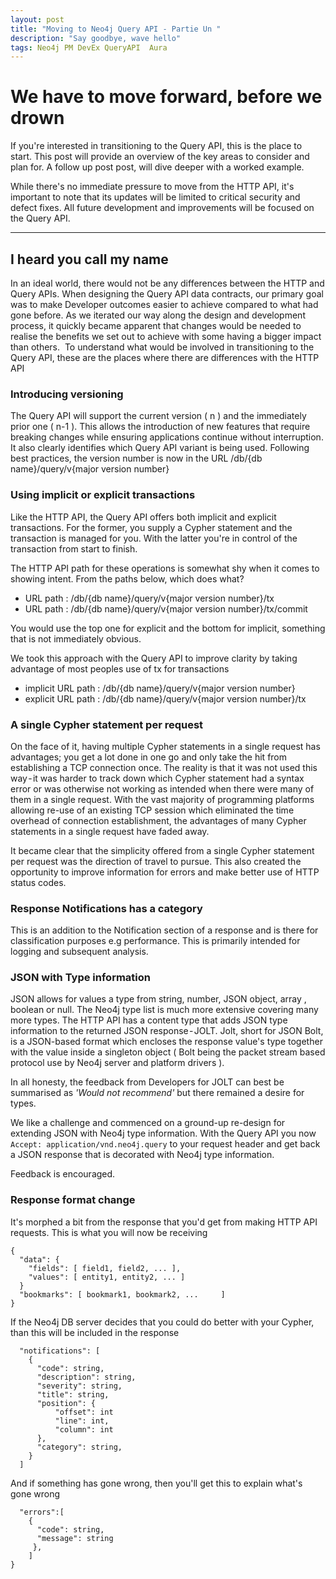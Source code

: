 ```yaml
---
layout: post
title: "Moving to Neo4j Query API - Partie Un "
description: "Say goodbye, wave hello"
tags: Neo4j PM DevEx QueryAPI  Aura
---
```



# We have to move forward, before we drown

If you're interested in transitioning to the Query API, this is the place to start. This post will provide an overview of the key areas to consider and plan for. A follow up post post, will dive deeper with a worked example.  

While there's no immediate pressure to move from the HTTP API, it's important to note that its updates will be limited to critical security and defect fixes. All future development and improvements will be focused on the Query API.

---

## I heard you call my name

In an ideal world, there would not be any differences between the HTTP and Query APIs. When designing the Query API data contracts, our primary goal was to make Developer outcomes easier to achieve compared to what had gone before. As we iterated our way along the design and development process, it quickly became apparent that changes would be needed to realise the benefits we set out to achieve with some having a bigger impact than others.  To understand what would be involved in transitioning to the Query API, these are the places where there are differences with the HTTP API

### Introducing versioning

The Query API will support the current version ( n ) and the immediately prior one ( n-1 ). This allows the introduction of new features that require breaking changes while ensuring applications continue without interruption. It also clearly identifies which Query API variant is being used. Following best practices, the version number is now in the URL
/db/{db name}/query/v{major version number}

### Using implicit or explicit transactions

Like the HTTP API, the Query API offers both implicit and explicit transactions. For the former, you supply a Cypher statement and the transaction is managed for you. With the latter you're in control of the transaction from start to finish.

The HTTP API path for these operations is somewhat shy when it comes to showing intent. From the paths below, which does what?

- URL path : /db/{db name}/query/v{major version number}/tx
- URL path : /db/{db name}/query/v{major version number}/tx/commit

You would use the top one for explicit and the bottom for implicit, something that is not immediately obvious.

We took this approach with the Query API to improve clarity by taking advantage of most peoples use of tx for transactions

- implicit URL path : /db/{db name}/query/v{major version number}
- explicit URL path : /db/{db name}/query/v{major version number}/tx

### A single Cypher statement per request

On the face of it, having multiple Cypher statements in a single request has advantages; you get a lot done in one go and only take the hit from establishing a TCP connection once. The reality is that it was not used this way - it was harder to track down which Cypher statement had a syntax error or was otherwise not working as intended when there were many of them in a single request. With the vast majority of programming platforms allowing re-use of an existing TCP session which eliminated the time overhead of connection establishment, the advantages of many Cypher statements in a single request have faded away.

It became clear that the simplicity offered from a single Cypher statement per request was the direction of travel to pursue. This also created the opportunity to improve information for errors and make better use of HTTP status codes.

### Response Notifications has a category

This is an addition to the Notification section of a response and is there for classification purposes e.g performance. This is primarily intended for logging and subsequent analysis.

### JSON with Type information

JSON allows for values a type from string, number, JSON object, array , boolean or null. The Neo4j type list is much more extensive covering many more types. The HTTP API has a content type that adds JSON type information to the returned JSON response - JOLT. Jolt, short for JSON Bolt, is a JSON-based format which encloses the response value's type together with the value inside a singleton object ( Bolt being the packet stream based protocol use by Neo4j server and platform drivers ).

In all honesty, the feedback from Developers for JOLT can best be summarised as _'Would not recommend'_ but there remained a desire for types.  

We like a challenge and commenced on a ground-up re-design for extending JSON with Neo4j type information. With the Query API you now ```Accept: application/vnd.neo4j.query``` to your request header and get back a JSON response that is decorated with Neo4j type information.

Feedback is encouraged.

### Response format change

It's morphed a bit from the response that you'd get from making HTTP API requests.  This is what you will now be receiving

```
{
  "data": {
    "fields": [ field1, field2, ... ],
    "values": [ entity1, entity2, ... ]
  }
  "bookmarks": [ bookmark1, bookmark2, ...     ]
}
```

If the Neo4j DB server decides that you could do better with your Cypher, than this will be included in the response

```
  "notifications": [
    {
      "code": string,
      "description": string,
      "severity": string,
      "title": string,
      "position": {
          "offset": int
          "line": int,
          "column": int
      },
      "category": string,
    }
  ]
```

And if something has gone wrong, then you'll get this to explain what's gone wrong

```
  "errors":[
    { 
      "code": string,
      "message": string
     },
    ]
}

```
